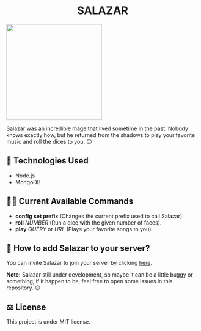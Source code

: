 <h1 align="center">
  <h1 align="center">SALAZAR</h1>
  <img src="https://images.emojiterra.com/google/android-oreo/512px/1f9d9-2642.png" width="250" height="250" align="center"  />
</h1>

Salazar was an incredible mage that lived sometime in the past. Nobody knows exactly how, but he returned from the shadows to play your favorite music and roll the dices to you. 😉

## 🚀 Technologies Used

- Node.js
- MongoDB

## 👨‍💻 Current Available Commands

- **config set prefix** (Changes the current prefix used to call Salazar).
- **roll** *NUMBER* (Run a dice with the given number of faces).
- **play** *QUERY* or *URL* (Plays your favorite songs to you). 

## 🤖 How to add Salazar to your server?

You can invite Salazar to join your server by clicking [here](https://discord.com/oauth2/authorize?client_id=735925905129734194&scope=bot).

**Note:** Salazar still under development, so maybe it can be a little buggy or something, if it happen to be, feel free to open some issues in this repository. 😉

## ⚖️ License

This project is under MIT license.
